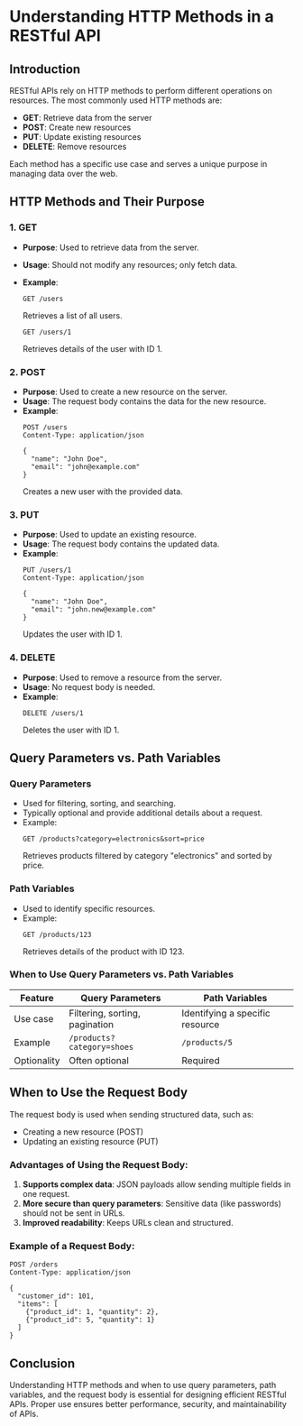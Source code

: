 # Understanding HTTP Methods in a RESTful API

## Introduction
RESTful APIs rely on HTTP methods to perform different operations on resources. The most commonly used HTTP methods are:

- **GET**: Retrieve data from the server
- **POST**: Create new resources
- **PUT**: Update existing resources
- **DELETE**: Remove resources

Each method has a specific use case and serves a unique purpose in managing data over the web.

## HTTP Methods and Their Purpose

### 1. **GET**
- **Purpose**: Used to retrieve data from the server.
- **Usage**: Should not modify any resources; only fetch data.
- **Example**:
  ```http
  GET /users
  ```
  Retrieves a list of all users.

  ```http
  GET /users/1
  ```
  Retrieves details of the user with ID 1.

### 2. **POST**
- **Purpose**: Used to create a new resource on the server.
- **Usage**: The request body contains the data for the new resource.
- **Example**:
  ```http
  POST /users
  Content-Type: application/json

  {
    "name": "John Doe",
    "email": "john@example.com"
  }
  ```
  Creates a new user with the provided data.

### 3. **PUT**
- **Purpose**: Used to update an existing resource.
- **Usage**: The request body contains the updated data.
- **Example**:
  ```http
  PUT /users/1
  Content-Type: application/json

  {
    "name": "John Doe",
    "email": "john.new@example.com"
  }
  ```
  Updates the user with ID 1.

### 4. **DELETE**
- **Purpose**: Used to remove a resource from the server.
- **Usage**: No request body is needed.
- **Example**:
  ```http
  DELETE /users/1
  ```
  Deletes the user with ID 1.

## Query Parameters vs. Path Variables

### Query Parameters
- Used for filtering, sorting, and searching.
- Typically optional and provide additional details about a request.
- Example:
  ```http
  GET /products?category=electronics&sort=price
  ```
  Retrieves products filtered by category "electronics" and sorted by price.

### Path Variables
- Used to identify specific resources.
- Example:
  ```http
  GET /products/123
  ```
  Retrieves details of the product with ID 123.

### When to Use Query Parameters vs. Path Variables

| Feature             | Query Parameters                        | Path Variables           |
|---------------------|---------------------------------|---------------------------|
| Use case           | Filtering, sorting, pagination | Identifying a specific resource |
| Example           | `/products?category=shoes`       | `/products/5`             |
| Optionality       | Often optional                  | Required                  |

## When to Use the Request Body

The request body is used when sending structured data, such as:
- Creating a new resource (POST)
- Updating an existing resource (PUT)

### Advantages of Using the Request Body:
1. **Supports complex data**: JSON payloads allow sending multiple fields in one request.
2. **More secure than query parameters**: Sensitive data (like passwords) should not be sent in URLs.
3. **Improved readability**: Keeps URLs clean and structured.

### Example of a Request Body:
```http
POST /orders
Content-Type: application/json

{
  "customer_id": 101,
  "items": [
    {"product_id": 1, "quantity": 2},
    {"product_id": 5, "quantity": 1}
  ]
}
```

## Conclusion
Understanding HTTP methods and when to use query parameters, path variables, and the request body is essential for designing efficient RESTful APIs. Proper use ensures better performance, security, and maintainability of APIs.
